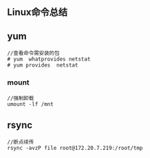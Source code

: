 ## Linux命令总结

## yum

```
//查看命令需安装的包
# yum  whatprovides netstat                                          
# yum provides  netstat  
```

### mount

```
//强制卸载
umount -lf /mnt
```

## rsync

```
//断点续传
rsync -avzP file root@172.20.7.219:/root/tmp  
```

